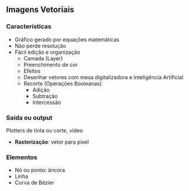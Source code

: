 ## Imagens Vetoriais

### Características

- Gráfico gerado por equações matemáticas
- Não perde resolução
- Fácil edição e organização
  - Camada (Layer)
  - Preenchimento de cor
  - Efeitos
  - Desenhar vetores com mesa digitalizadora e Inteligência Artificial
  - Recorte (Operações Booleanas)
    - Adição
    - Subtração
    - Intercessão

### Saída ou output

Plotters de tinta ou corte, vídeo

- **Rasterização**: vetor para pixel

### Elementos

- Nó ou ponto: âncora
- Linha
- Curva de Bézier
